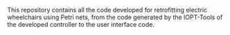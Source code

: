 This repository contains all the code developed for retrofitting electric wheelchairs using Petri nets, from the code generated by the IOPT-Tools of the developed controller to the user interface code.
